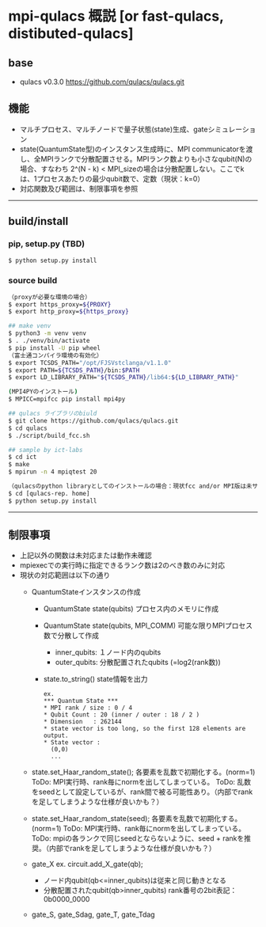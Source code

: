 # mpi-qulacs 概説 [or fast-qulacs, distibuted-qulacs]
## base
- qulacs v0.3.0 https://github.com/qulacs/qulacs.git

## 機能
- マルチプロセス、マルチノードで量子状態(state)生成、gateシミュレーション
- state(QuantumState型)のインスタンス生成時に、MPI communicatorを渡し、全MPIランクで分散配置させる。MPIランク数よりも小さなqubit(N)の場合、すなわち 2^(N - k) < MPI_sizeの場合は分散配置しない。ここでkは、1プロセスあたりの最少qubit数で、定数（現状：k=0）
- 対応関数及び範囲は、制限事項を参照

<hr>

## build/install
### pip, setup.py (TBD)
```bash
$ python setup.py install
```

### source build
```bash
（proxyが必要な環境の場合）
$ export https_proxy=${PROXY}
$ export http_proxy=${https_proxy}

## make venv
$ python3 -m venv venv
$ . ./venv/bin/activate
$ pip install -U pip wheel
（富士通コンパイラ環境の有効化）
$ export TCSDS_PATH="/opt/FJSVstclanga/v1.1.0"
$ export PATH=${TCSDS_PATH}/bin:$PATH
$ export LD_LIBRARY_PATH="${TCSDS_PATH}/lib64:${LD_LIBRARY_PATH}"

(MPI4PYのインストール)
$ MPICC=mpifcc pip install mpi4py

## qulacs ライブラリのbiuld
$ git clone https://github.com/qulacs/qulacs.git
$ cd qulacs
$ ./script/build_fcc.sh

## sample by ict-labs
$ cd ict
$ make
$ mpirun -n 4 mpiqtest 20

（qulacsのpython libraryとしてのインストールの場合：現状fcc and/or MPI版は未サポート）
$ cd [qulacs-rep. home]
$ python setup.py install
```
<hr>

## 制限事項
- 上記以外の関数は未対応または動作未確認
- mpiexecでの実行時に指定できるランク数は2のべき数のみに対応
- 現状の対応範囲は以下の通り
  - QuantumStateインスタンスの作成
    - QuantumState state(qubits)
    プロセス内のメモリに作成
    - QuantumState state(qubits, MPI_COMM)
    可能な限りMPIプロセス数で分散して作成
       - inner_qubits: １ノード内のqubits
       - outer_qubits: 分散配置されたqubits (=log2(rank数))

    - state.to_string()
      state情報を出力
        ```
        ex.
        *** Quantum State ***
        * MPI rank / size : 0 / 4
        * Qubit Count : 20 (inner / outer : 18 / 2 )
        * Dimension   : 262144
        * state vector is too long, so the first 128 elements are output.
        * State vector :
          (0,0)
          ...
        ```
  - state.set_Haar_random_state();
各要素を乱数で初期化する。(norm=1)
ToDo: MPI実行時、rank毎にnormを出してしまっている。
ToDo: 乱数をseedとして設定しているが、rank間で被る可能性あり。（内部でrankを足してしまうような仕様が良いかも？）
  - state.set_Haar_random_state(seed);
各要素を乱数で初期化する。(norm=1)
ToDo: MPI実行時、rank毎にnormを出してしまっている。
ToDo: mpiの各ランクで同じseedとならないように、seed + rankを推奨。（内部でrankを足してしまうような仕様が良いかも？）

  - gate_X
    ex. circuit.add_X_gate(qb);
      - ノード内qubit(qb<=inner_qubits)は従来と同じ動きとなる
      - 分散配置されたqubit(qb>inner_qubits)
      rank番号の2bit表記：0b0000_0000

  - gate_S, gate_Sdag, gate_T, gate_Tdag


